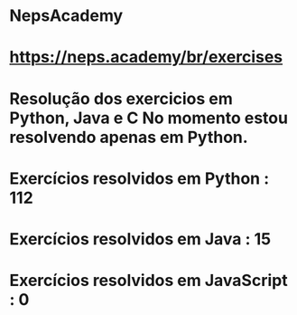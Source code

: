 # NepsAcademy
# https://neps.academy/br/exercises 
# Resolução dos exercicios em Python, Java e C No momento estou resolvendo apenas em Python.
# Exercícios resolvidos em Python : 112
# Exercícios resolvidos em Java : 15
# Exercícios resolvidos em JavaScript : 0
